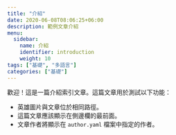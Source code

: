 ```yaml
---
title: "介紹"
date: 2020-06-08T08:06:25+06:00
description: 範例文章介紹
menu:
  sidebar:
    name: 介紹
    identifier: introduction
    weight: 10
tags: ["基礎", "多語言"]
categories: ["基礎"]
---
```


歡迎！這是一篇介紹索引文章。這篇文章用於測試以下功能：

- 英雄圖片與文章位於相同路徑。
- 這篇文章應該顯示在側邊欄的最前面。
- 文章作者將顯示在 `author.yaml` 檔案中指定的作者。
